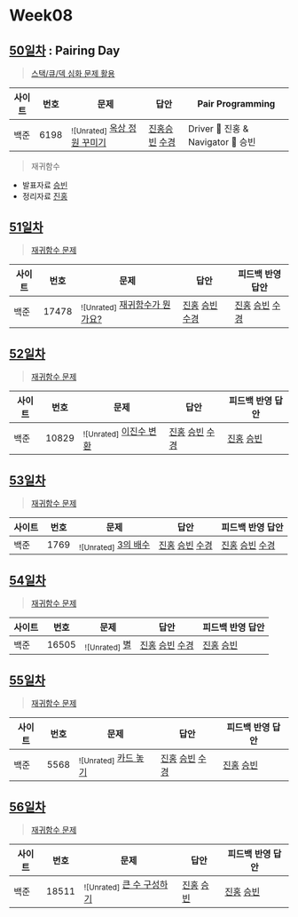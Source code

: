 # Week08

## [50일차](Day50) : Pairing Day

> [스택/큐/덱 심화 문제 활용](https://www.acmicpc.net/group/workbook/view/9797/30521)

| 사이트 | 번호 | 문제                                                     | 답안                                                                                                                            | Pair Programming                   |
| ------ | ---- | -------------------------------------------------------- | ------------------------------------------------------------------------------------------------------------------------------- | ---------------------------------- |
| 백준   | 6198 | <sub>![Unrated]</sub> [옥상 정원 꾸미기](https://www.acmicpc.net/problem/6198) | [진홍승빈](Day50/boj6198_kjhwsb.java) [수경](https://github.com/sukyeongh/Algorithm/blob/master/2021_04/20210421/bj6198_hsk.js) | Driver 🚗 진홍 & Navigator 🧭 승빈 |

> 재귀함수

- 발표자료 [승빈](reference/wsb.pdf)
- 정리자료 [진홍](reference/kjh.pdf)

## [51일차](Day51)

> [재귀함수 문제](https://www.acmicpc.net/group/workbook/view/9797/30524)

| 사이트 | 번호  | 문제                                                        | 답안                                                                                                                                                       | 피드백 반영 답안                                                                                                                                                 |
| ------ | ----- | ----------------------------------------------------------- | ---------------------------------------------------------------------------------------------------------------------------------------------------------- | ---------------------------------------------------------------------------------------------------------------------------------------------------------------- |
| 백준   | 17478 | <sub>![Unrated]</sub> [재귀함수가 뭔가요?](https://www.acmicpc.net/problem/17478) | [진홍](Day51/boj17478_kjh.java) [승빈](Day51/boj17478_wsb.java) [수경](https://github.com/sukyeongh/Algorithm/blob/master/2021_04/20210423/bj17478_hsk.js) | [진홍](Day51/boj17478_kjh.java) [승빈](Day51/boj17478_wsb.java) [수경](https://github.com/sukyeongh/Algorithm/blob/master/2021_04/20210423/bj17478_hsk%20_fb.js) |

## [52일차](Day52)

> [재귀함수 문제](https://www.acmicpc.net/group/workbook/view/9797/30607)

| 사이트 | 번호  | 문제                                                 | 답안                                                                                                                                                       | 피드백 반영 답안                                                   |
| ------ | ----- | ---------------------------------------------------- | ---------------------------------------------------------------------------------------------------------------------------------------------------------- | ------------------------------------------------------------------ |
| 백준   | 10829 | <sub>![Unrated]</sub> [이진수 변환](https://www.acmicpc.net/problem/10829) | [진홍](Day52/boj10829_kjh.java) [승빈](Day52/boj10829_wsb.java) [수경](https://github.com/sukyeongh/Algorithm/blob/master/2021_04/20210422/bj10829_hsk.js) | [진홍](Day52/boj10829_kjh.java) [승빈](Day52/boj10829_wsb_fb.java) |

## [53일차](Day53)

> [재귀함수 문제](https://www.acmicpc.net/group/workbook/view/9797/30631)

| 사이트 | 번호 | 문제                                             | 답안                                                                                                                                                    | 피드백 반영 답안                                                                                                                                              |
| ------ | ---- | ------------------------------------------------ | ------------------------------------------------------------------------------------------------------------------------------------------------------- | ------------------------------------------------------------------------------------------------------------------------------------------------------------- |
| 백준   | 1769 | <sub>![Unrated]</sub> [3의 배수](https://www.acmicpc.net/problem/1769) | [진홍](Day53/boj1769_kjh.java) [승빈](Day53/boj1769_wsb.java) [수경](https://github.com/sukyeongh/Algorithm/blob/master/2021_04/20210424/bj1769_hsk.js) | [진홍](Day53/boj1769_kjh.java) [승빈](Day53/boj1769_wsb_fb.java) [수경](https://github.com/sukyeongh/Algorithm/blob/master/2021_04/20210424/bj1769_hsk_fb.js) |

## [54일차](Day54)

> [재귀함수 문제](https://www.acmicpc.net/group/workbook/view/9797/30701)

| 사이트 | 번호  | 문제                                        | 답안                                                                                                                                                       | 피드백 반영 답안                                                   |
| ------ | ----- | ------------------------------------------- | ---------------------------------------------------------------------------------------------------------------------------------------------------------- | ------------------------------------------------------------------ |
| 백준   | 16505 | <sub>![Unrated]</sub> [별](https://www.acmicpc.net/problem/16505) | [진홍](Day54/boj16505_kjh.java) [승빈](Day54/boj16505_wsb.java) [수경](https://github.com/sukyeongh/Algorithm/blob/master/2021_04/20210425/bj16505_hsk.js) | [진홍](Day54/boj16505_kjh_fb.java) [승빈](Day54/boj16505_wsb.java) |

## [55일차](Day55)

> [재귀함수 문제](https://www.acmicpc.net/group/workbook/view/9797/30720)

| 사이트 | 번호 | 문제                                              | 답안                                                                                                                                                    | 피드백 반영 답안                                                    |
| ------ | ---- | ------------------------------------------------- | ------------------------------------------------------------------------------------------------------------------------------------------------------- | ------------------------------------------------------------------- |
| 백준   | 5568 | <sub>![Unrated]</sub> [카드 놓기](https://www.acmicpc.net/problem/5568) | [진홍](Day55/boj5568_kjh.java) [승빈](Day55/boj5568_wsb.java) [수경](https://github.com/sukyeongh/Algorithm/blob/master/2021_04/20210427/bj5568_hsk.js) | [진홍](Day55/boj5568_kjh_fb.java) [승빈](Day55/boj5568_wsb_fb.java) |

## [56일차](Day56)

> [재귀함수 문제](https://www.acmicpc.net/group/workbook/view/9797/30751)

| 사이트 | 번호  | 문제                                                    | 답안                                                            | 피드백 반영 답안                                                      |
| ------ | ----- | ------------------------------------------------------- | --------------------------------------------------------------- | --------------------------------------------------------------------- |
| 백준   | 18511 | <sub>![Unrated]</sub> [큰 수 구성하기](https://www.acmicpc.net/problem/18511) | [진홍](Day56/boj18511_kjh.java) [승빈](Day56/boj18511_wsb.java) | [진홍](Day56/boj18511_kjh_fb.java) [승빈](Day56/boj18511_wsb_fb.java) |
